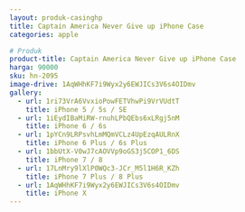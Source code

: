 ```yaml
---
layout: produk-casinghp
title: Captain America Never Give up iPhone Case
categories: apple

# Produk
product-title: Captain America Never Give up iPhone Case
harga: 90000
sku: hn-2095
image-drive: 1AqWHhKF7i9Wyx2y6EWJICs3V6s4OIDmv
gallery:
  - url: 1ri73VrA6VvxioPowFETVhwPi9VrVUdtT
    title: iPhone 5 / 5s / SE
  - url: 1iEydIBaMiRW-rnuhLPbQEbs6xLRgj5nM
    title: iPhone 6 / 6s
  - url: 1pYCn9LRPsvhLmMQmVCLz4UpEzqAULRnX
    title: iPhone 6 Plus / 6s Plus
  - url: 1bbUtX-V0wJ7cAOVVp9oGS3j5COP1_6DS
    title: iPhone 7 / 8
  - url: 17LnMry9lXlP0WQc3-JCr_M5l1H6R_KZh
    title: iPhone 7 Plus / 8 Plus
  - url: 1AqWHhKF7i9Wyx2y6EWJICs3V6s4OIDmv
    title: iPhone X
---
```


